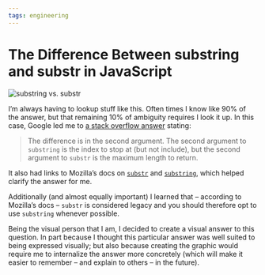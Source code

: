 ```yaml
---
tags: engineering
---
```


# The Difference Between substring and substr in JavaScript

![substring vs. substr](https://cdn.jim-nielsen.com/blog/2019/substring-vs-substr.png)

I’m always having to lookup stuff like this. Often times I know like 90% of the answer, but that remaining 10% of ambiguity requires I look it up. In this case, Google led me to [a stack overflow answer](https://stackoverflow.com/questions/3745515/what-is-the-difference-between-substr-and-substring) stating:

> The difference is in the second argument. The second argument to `substring` is the index to stop at (but not include), but the second argument to `substr` is the maximum length to return.

It also had links to Mozilla’s docs on [`substr`](https://developer.mozilla.org/en/JavaScript/Reference/Global_Objects/String/substr) and [`substring`](https://developer.mozilla.org/en/JavaScript/Reference/Global_Objects/String/substring), which helped clarify the answer for me.

Additionally (and almost equally important) I learned that – according to Mozilla’s docs – `substr` is considered legacy and you should therefore opt to use `substring` whenever possible.

Being the visual person that I am, I decided to create a visual answer to this question. In part because I thought this particular answer was well suited to being expressed visually; but also because creating the graphic would require me to internalize the answer more concretely (which will make it easier to remember – and explain to others – in the future).
